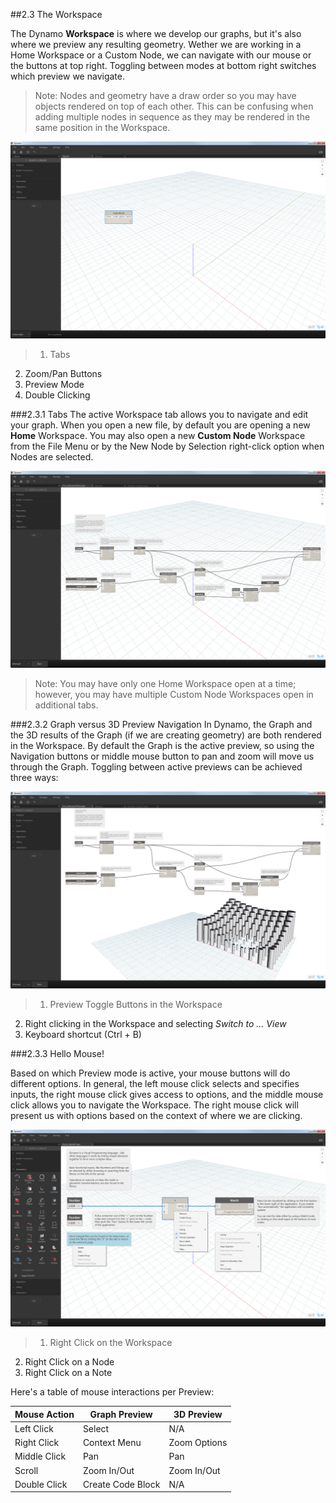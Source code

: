 ##2.3 The Workspace

The Dynamo **Workspace** is where we develop our graphs, but it's also where we preview any resulting geometry. Wether we are working in a Home Workspace or a Custom Node, we can navigate with our mouse or the buttons at top right. Toggling between modes at bottom right switches which preview we navigate. 

> Note: Nodes and geometry have a draw order so you may have objects rendered on top of each other. This can be confusing when adding multiple nodes in sequence as they may be rendered in the same position in the Workspace.

![NEEDS UPDATE-callouts Workspace Regions](images/2-3/01-WorkspaceRegions.jpg)

>1. Tabs
2. Zoom/Pan Buttons
3. Preview Mode
4. Double Clicking

###2.3.1 Tabs
The active Workspace tab allows you to navigate and edit your graph. When you open a new file, by default you are opening a new **Home** Workspace. You may also open a new **Custom Node** Workspace from the File Menu or by the New Node by Selection right-click option when Nodes are selected. 

![NEEDS UPDATE-callouts Tabs](images/2-3/02-Tabs.jpg)

> Note: You may have only one Home Workspace open at a time; however, you may have multiple Custom Node Workspaces open in additional tabs.

###2.3.2 Graph versus 3D Preview Navigation
In Dynamo, the Graph and the 3D results of the Graph (if we are creating geometry) are both rendered in the Workspace. By default the Graph is the active preview, so using the Navigation buttons or middle mouse button to pan and zoom will move us through the Graph. Toggling between active previews can be achieved three ways:

![basic navigation call out](images/2-3/03-PreviewNavigations.jpg)

> 1. Preview Toggle Buttons in the Workspace
2. Right clicking in the Workspace and selecting *Switch to ... View*
3. Keyboard shortcut (Ctrl + B)

###2.3.3 Hello Mouse!

Based on which Preview mode is active, your mouse buttons will do different options. In general, the left mouse click selects and specifies inputs, the right mouse click gives access to options, and the middle mouse click allows you to navigate the Workspace. The right mouse click will present us with options based on the context of where we are clicking. 

![basic navigation call out](images/2-3/04-HelloMouse.jpg)

>1. Right Click on the Workspace
2. Right Click on a Node
3. Right Click on a Note

Here's a table of mouse interactions per Preview: 

**Mouse Action** | **Graph Preview** | **3D Preview**
--- | --- | ---
Left Click | Select | N/A
Right Click | Context Menu | Zoom Options
Middle Click | Pan | Pan
Scroll | Zoom In/Out | Zoom In/Out
Double Click | Create Code Block | N/A

